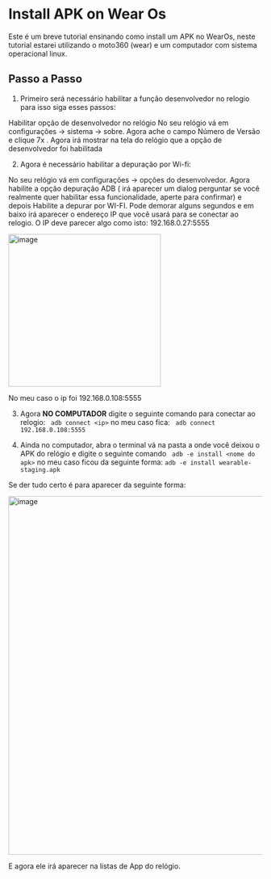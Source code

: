 # Install APK on Wear Os

Este é um breve tutorial ensinando como install um APK no WearOs, neste tutorial estarei utilizando o moto360 (wear) e um computador com sistema operacional linux.

## Passo a Passo

1. Primeiro será necessário habilitar a função desenvolvedor no relogio para isso siga esses passos: 

Habilitar opção de desenvolvedor no relógio
No seu relógio vá em configurações -> sistema -> sobre. Agora ache o campo Número de Versão e clique 7x . Agora irá mostrar na tela do relógio que a opção de desenvolvedor foi habilitada 


2. Agora é necessário habilitar a depuração por Wi-fi:

No seu relógio vá em configurações -> opções do desenvolvedor. Agora habilite a opção depuração ADB ( irá aparecer um dialog perguntar se você realmente quer habilitar essa funcionalidade, aperte para confirmar)  e depois Habilite a depurar por WI-FI. Pode demorar alguns segundos e em baixo irá aparecer o endereço IP que você usará para se conectar ao relogio. O IP deve parecer algo como isto: 192.168.0.27:5555

<img width="302" alt="image" src="https://user-images.githubusercontent.com/38574345/154283512-609beab7-3edd-467e-833c-fe1201c192e9.png">

No meu caso o ip foi 192.168.0.108:5555

3. Agora **NO COMPUTADOR** digite o seguinte comando para conectar ao relogio: ``` adb connect <ip>``` no meu caso fica: 
 ``` adb connect 192.168.0.108:5555```

4. Ainda no computador, abra o terminal vá na pasta a onde você deixou o APK do relógio e digite o seguinte comando ``` adb -e install <nome do apk>``` no meu caso ficou da seguinte forma:   ```adb -e install wearable-staging.apk```

Se der tudo certo é para aparecer da seguinte forma:

<img width="710" alt="image" src="https://user-images.githubusercontent.com/38574345/154284675-fbdc0629-52a4-4f35-9503-a055ff9be454.png">

E agora ele irá aparecer na listas de App do relógio.
